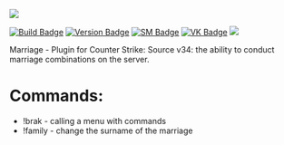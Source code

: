 <img src = "https://user-images.githubusercontent.com/50577139/159267670-4ccae96b-e384-4d7b-be7f-046f89b0a2fd.jpg"></img>

[![Build Badge](https://img.shields.io/badge/build-passing-green)](https://github.com/Akllike/Marriage/releases)
[![Version Badge](https://img.shields.io/badge/version-1.5.2-orange)](https://github.com/Akllike/Marriage/releases/tag/v1.5.2)
[![SM Badge](https://img.shields.io/badge/SourceMod-1.11-orange)](https://www.sourcemod.net/)
[![VK Badge](https://img.shields.io/badge/VK-jquerry-blue)](https://vk.com/jquerry)
![](https://komarev.com/ghpvc/?username=Akllike)
<p>Marriage - Plugin for Counter Strike: Source v34: the ability to conduct marriage combinations on the server.</p>

<h1>Commands: </h1>
    <ul>
        <li>!brak - calling a menu with commands</li>
        <li>!family - change the surname of the marriage</li>
    </ul>
